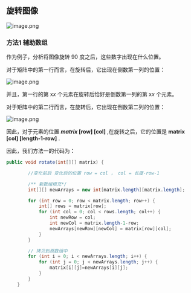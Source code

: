 ## 旋转图像
![image.png](https://pic.leetcode-cn.com/1657010320-cMYact-image.png)

### 方法1 辅助数组

作为例子，分析将图像旋转 90 度之后，这些数字出现在什么位置。

对于矩阵中的第一行而言，在旋转后，它出现在倒数第一列的位置：

![image.png](https://pic.leetcode-cn.com/1657072239-dRwywT-image.png)

并且，第一行的第 x*x* 个元素在旋转后恰好是倒数第一列的第 x*x* 个元素。

对于矩阵中的第二行而言，在旋转后，它出现在倒数第二列的位置：

![image.png](https://pic.leetcode-cn.com/1657072257-wctYiA-image.png)

因此，对于元素的位置  ***matrix* [row] [col]** ,在旋转之后，它的位置是   **matrix [col] [length-1-row]** .

因此，我们方法一的代码为：

```java
public void rotate(int[][] matrix) {

        //变化前后 变化后的位置 row = col ， col = 长度-row-1

        /** 新数组填充*/
        int[][] newArrays = new int[matrix.length][matrix.length];

        for (int row = 0; row < matrix.length; row++) {
            int[] rows = matrix[row];
            for (int col = 0; col < rows.length; col++) {
                int newRow = col;
                int newCol = matrix.length-1-row;
                newArrays[newRow][newCol] = matrix[row][col];
            }
        }

        // 拷贝到原数组中
        for (int i = 0; i < newArrays.length; i++) {
            for (int j = 0; j < newArrays.length; j++) {
                matrix[i][j]=newArrays[i][j];
            }
        }
    }
```

